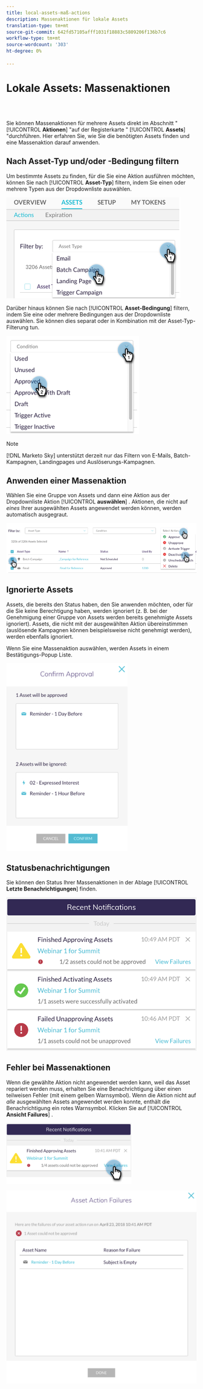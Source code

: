 ```yaml
---
title: local-assets-maß-actions
description: Massenaktionen für lokale Assets
translation-type: tm+mt
source-git-commit: 642fd57105afff1031f18883c5809206f136b7c6
workflow-type: tm+mt
source-wordcount: '303'
ht-degree: 0%

---
```



# Lokale Assets: Massenaktionen

<br> 

Sie können Massenaktionen für mehrere Assets direkt im Abschnitt &quot; [!UICONTROL **Aktionen**] &quot;auf der Registerkarte &quot; [!UICONTROL **Assets**] &quot;durchführen. Hier erfahren Sie, wie Sie die benötigten Assets finden und eine Massenaktion darauf anwenden.

## Nach Asset-Typ und/oder -Bedingung filtern

Um bestimmte Assets zu finden, für die Sie eine Aktion ausführen möchten, können Sie nach [!UICONTROL **Asset-Typ**] filtern, indem Sie einen oder mehrere Typen aus der Dropdownliste auswählen.

![Bild eins](/help/sky/assets/programs/local-assets-mass-actions/local-assets-mass-actions-1.png)

Darüber hinaus können Sie nach [!UICONTROL **Asset-Bedingung**] filtern, indem Sie eine oder mehrere Bedingungen aus der Dropdownliste auswählen. Sie können dies separat oder in Kombination mit der Asset-Typ-Filterung tun.

![Bild zwei](/help/sky/assets/programs/local-assets-mass-actions/local-assets-mass-actions-2.png)

>[!NOTE]
>
>[!DNL Marketo Sky] unterstützt derzeit nur das Filtern von E-Mails, Batch-Kampagnen, Landingpages und Auslöserungs-Kampagnen.

## Anwenden einer Massenaktion

Wählen Sie eine Gruppe von Assets und dann eine Aktion aus der Dropdownliste Aktion [!UICONTROL **auswählen**] . Aktionen, die nicht auf _eines_ Ihrer ausgewählten Assets angewendet werden können, werden automatisch ausgegraut.

![Bild drei](/help/sky/assets/programs/local-assets-mass-actions/local-assets-mass-actions-3.png)

## Ignorierte Assets

Assets, die bereits den Status haben, den Sie anwenden möchten, oder für die Sie keine Berechtigung haben, werden ignoriert (z. B. bei der Genehmigung einer Gruppe von Assets werden bereits genehmigte Assets ignoriert). Assets, die nicht mit der ausgewählten Aktion übereinstimmen (auslösende Kampagnen können beispielsweise nicht genehmigt werden), werden ebenfalls ignoriert.

Wenn Sie eine Massenaktion auswählen, werden Assets in einem Bestätigungs-Popup Liste.

![Bild vier](/help/sky/assets/programs/local-assets-mass-actions/local-assets-mass-actions-4.png)

## Statusbenachrichtigungen

Sie können den Status Ihrer Massenaktionen in der Ablage [!UICONTROL **Letzte Benachrichtigungen**] finden.

![Bild fünf](/help/sky/assets/programs/local-assets-mass-actions/local-assets-mass-actions-5.png)

## Fehler bei Massenaktionen

Wenn die gewählte Aktion nicht angewendet werden kann, weil das Asset repariert werden muss, erhalten Sie eine Benachrichtigung über einen teilweisen Fehler (mit einem gelben Warnsymbol). Wenn die Aktion nicht auf _alle_ ausgewählten Assets angewendet werden konnte, enthält die Benachrichtigung ein rotes Warnsymbol. Klicken Sie auf [!UICONTROL **Ansicht Failures**] .

![Bild sechs](/help/sky/assets/programs/local-assets-mass-actions/local-assets-mass-actions-6.png)

![Bild sieben](/help/sky/assets/programs/local-assets-mass-actions/local-assets-mass-actions-7.png)
